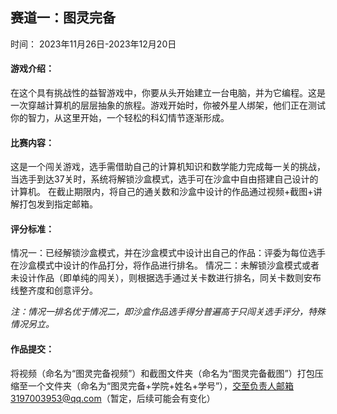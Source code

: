 赛道一：图灵完备
---
时间： 2023年11月26日-2023年12月20日

#### 游戏介绍：
在这个具有挑战性的益智游戏中，你要从头开始建立一台电脑，并为它编程。这是一次穿越计算机的层层抽象的旅程。游戏开始时，你被外星人绑架，他们正在测试你的智力，从这里开始，一个轻松的科幻情节逐渐形成。
#### 比赛内容：
这是一个闯关游戏，选手需借助自己的计算机知识和数学能力完成每一关的挑战，当选手到达37关时，系统将解锁沙盒模式，选手可在沙盒中自由搭建自己设计的计算机。
在截止期限内，将自己的通关数和沙盒中设计的作品通过视频+截图+讲解打包发到指定邮箱。
#### 评分标准：
情况一：已经解锁沙盒模式，并在沙盒模式中设计出自己的作品：评委为每位选手在沙盒模式中设计的作品打分，将作品进行排名。
情况二：未解锁沙盒模式或者未设计作品（即单纯的闯关），则根据选手通过关卡数进行排名，同关卡数则安布线整齐度和创意评分。

<i>注：情况一排名优于情况二，即沙盒作品选手得分普遍高于只闯关选手评分，特殊情况另立。</i>
#### 作品提交：
将视频（命名为“图灵完备视频”）和截图文件夹（命名为“图灵完备截图”）打包压缩至一个文件夹（命名为“图灵完备+学院+姓名+学号”），交至负责人邮箱3197003953@qq.com（暂定，后续可能会有变化）